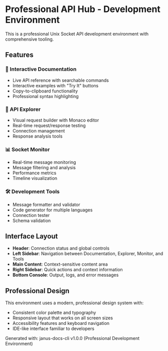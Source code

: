 # Professional API Hub - Development Environment

This is a professional Unix Socket API development environment with comprehensive tooling.

## Features

### 📖 Interactive Documentation
- Live API reference with searchable commands
- Interactive examples with "Try It" buttons
- Copy-to-clipboard functionality
- Professional syntax highlighting

### 🔧 API Explorer
- Visual request builder with Monaco editor
- Real-time request/response testing
- Connection management
- Response analysis tools

### 📊 Socket Monitor
- Real-time message monitoring
- Message filtering and analysis
- Performance metrics
- Timeline visualization

### 🛠️ Development Tools
- Message formatter and validator
- Code generator for multiple languages
- Connection tester
- Schema validation

## Interface Layout

- **Header**: Connection status and global controls
- **Left Sidebar**: Navigation between Documentation, Explorer, Monitor, and Tools
- **Main Content**: Context-sensitive content area
- **Right Sidebar**: Quick actions and context information
- **Bottom Console**: Output, logs, and error messages

## Professional Design

This environment uses a modern, professional design system with:
- Consistent color palette and typography
- Responsive layout that works on all screen sizes
- Accessibility features and keyboard navigation
- IDE-like interface familiar to developers

Generated with: janus-docs-cli v1.0.0 (Professional Development Environment)
